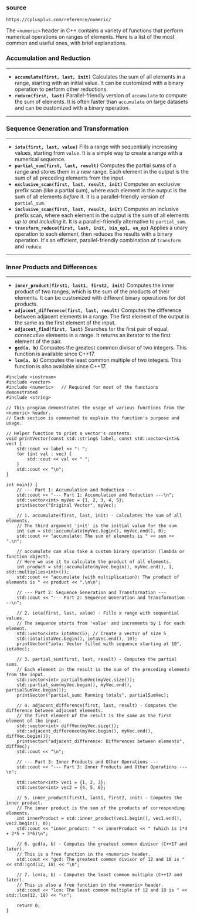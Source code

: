 ### source

```
https://cplusplus.com/reference/numeric/
```


The `<numeric>` header in C++ contains a variety of functions that perform numerical operations on ranges of elements. Here is a list of the most common and useful ones, with brief explanations.

### Accumulation and Reduction
***
* **`accumulate(first, last, init)`**
    Calculates the sum of all elements in a range, starting with an initial value. It can be customized with a binary operation to perform other reductions.
* **`reduce(first, last)`**
    Parallel-friendly version of `accumulate` to compute the sum of elements. It is often faster than `accumulate` on large datasets and can be customized with a binary operation.

---

### Sequence Generation and Transformation
***
* **`iota(first, last, value)`**
    Fills a range with sequentially increasing values, starting from `value`. It is a simple way to create a range with a numerical sequence.
* **`partial_sum(first, last, result)`**
    Computes the partial sums of a range and stores them in a new range. Each element in the output is the sum of all preceding elements from the input.
* **`exclusive_scan(first, last, result, init)`**
    Computes an exclusive prefix scan (like a partial sum), where each element in the output is the sum of all elements *before* it. It is a parallel-friendly version of `partial_sum`.
* **`inclusive_scan(first, last, result, init)`**
    Computes an inclusive prefix scan, where each element in the output is the sum of all elements *up to and including* it. It is a parallel-friendly alternative to `partial_sum`.
* **`transform_reduce(first, last, init, bin_op1, un_op)`**
    Applies a unary operation to each element, then reduces the results with a binary operation. It's an efficient, parallel-friendly combination of `transform` and `reduce`.

---

### Inner Products and Differences
***
* **`inner_product(first1, last1, first2, init)`**
    Computes the inner product of two ranges, which is the sum of the products of their elements. It can be customized with different binary operations for dot products.
* **`adjacent_difference(first, last, result)`**
    Computes the difference between adjacent elements in a range. The first element of the output is the same as the first element of the input.
* **`adjacent_find(first, last)`**
    Searches for the first pair of equal, consecutive elements in a range. It returns an iterator to the first element of the pair.
* **`gcd(a, b)`**
    Computes the greatest common divisor of two integers. This function is available since C++17.
* **`lcm(a, b)`**
    Computes the least common multiple of two integers. This function is also available since C++17.


```
#include <iostream>
#include <vector>
#include <numeric>   // Required for most of the functions demonstrated
#include <string>

// This program demonstrates the usage of various functions from the <numeric> header.
// Each section is commented to explain the function's purpose and usage.

// Helper function to print a vector's contents.
void printVector(const std::string& label, const std::vector<int>& vec) {
    std::cout << label << ": ";
    for (int val : vec) {
        std::cout << val << " ";
    }
    std::cout << "\n";
}

int main() {
    // --- Part 1: Accumulation and Reduction ---
    std::cout << "--- Part 1: Accumulation and Reduction ---\n";
    std::vector<int> myVec = {1, 2, 3, 4, 5};
    printVector("Original Vector", myVec);

    // 1. accumulate(first, last, init) - Calculates the sum of all elements.
    // The third argument 'init' is the initial value for the sum.
    int sum = std::accumulate(myVec.begin(), myVec.end(), 0);
    std::cout << "accumulate: The sum of elements is " << sum << ".\n";

    // accumulate can also take a custom binary operation (lambda or function object).
    // Here we use it to calculate the product of all elements.
    int product = std::accumulate(myVec.begin(), myVec.end(), 1, std::multiplies<int>());
    std::cout << "accumulate (with multiplication): The product of elements is " << product << ".\n\n";

    // --- Part 2: Sequence Generation and Transformation ---
    std::cout << "--- Part 2: Sequence Generation and Transformation ---\n";

    // 2. iota(first, last, value) - Fills a range with sequential values.
    // The sequence starts from 'value' and increments by 1 for each element.
    std::vector<int> iotaVec(5); // Create a vector of size 5
    std::iota(iotaVec.begin(), iotaVec.end(), 10);
    printVector("iota: Vector filled with sequence starting at 10", iotaVec);

    // 3. partial_sum(first, last, result) - Computes the partial sums.
    // Each element in the result is the sum of the preceding elements from the input.
    std::vector<int> partialSumVec(myVec.size());
    std::partial_sum(myVec.begin(), myVec.end(), partialSumVec.begin());
    printVector("partial_sum: Running totals", partialSumVec);

    // 4. adjacent_difference(first, last, result) - Computes the difference between adjacent elements.
    // The first element of the result is the same as the first element of the input.
    std::vector<int> diffVec(myVec.size());
    std::adjacent_difference(myVec.begin(), myVec.end(), diffVec.begin());
    printVector("adjacent_difference: Differences between elements", diffVec);
    std::cout << "\n";

    // --- Part 3: Inner Products and Other Operations ---
    std::cout << "--- Part 3: Inner Products and Other Operations ---\n";

    std::vector<int> vec1 = {1, 2, 3};
    std::vector<int> vec2 = {4, 5, 6};

    // 5. inner_product(first1, last1, first2, init) - Computes the inner product.
    // The inner product is the sum of the products of corresponding elements.
    int innerProduct = std::inner_product(vec1.begin(), vec1.end(), vec2.begin(), 0);
    std::cout << "inner_product: " << innerProduct << " (which is 1*4 + 2*5 + 3*6)\n";

    // 6. gcd(a, b) - Computes the greatest common divisor (C++17 and later).
    // This is a free function in the <numeric> header.
    std::cout << "gcd: The greatest common divisor of 12 and 18 is " << std::gcd(12, 18) << "\n";

    // 7. lcm(a, b) - Computes the least common multiple (C++17 and later).
    // This is also a free function in the <numeric> header.
    std::cout << "lcm: The least common multiple of 12 and 18 is " << std::lcm(12, 18) << "\n";

    return 0;
}


```